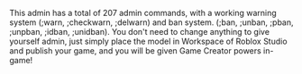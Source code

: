 This admin has a total of 207 admin commands, with a working warning system (;warn, ;checkwarn, ;delwarn) and ban system. (;ban, ;unban, ;pban, ;unpban, ;idban, ;unidban). You don't need to change anything to give yourself admin, just simply place the model in Workspace of Roblox Studio and publish your game, and you will be given Game Creator powers in-game!
